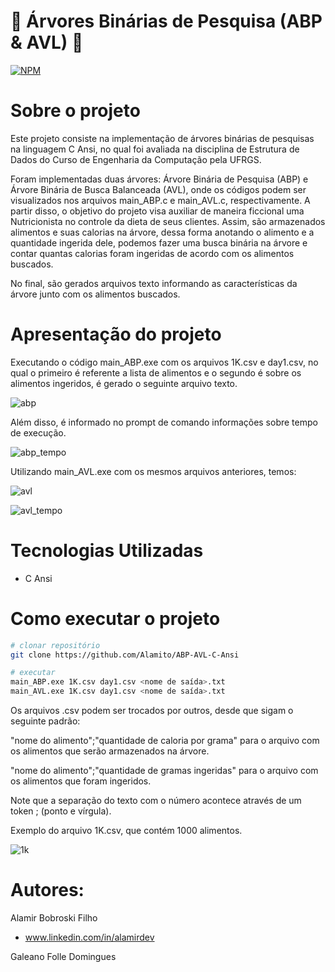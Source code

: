 # 🌳 Árvores Binárias de Pesquisa (ABP & AVL) 🌳
[![NPM](https://img.shields.io/github/license/Alamito/ABP-AVL-C-Ansi)](https://github.com/Alamito/ABP-AVL-C-Ansi/blob/main/LICENCE)
# Sobre o projeto
Este projeto consiste na implementação de árvores binárias de pesquisas na linguagem C Ansi, no qual foi avaliada na disciplina de Estrutura de Dados do Curso de Engenharia da Computação pela UFRGS.
  
Foram implementadas duas árvores: Árvore Binária de Pesquisa (ABP) e Árvore Binária de Busca Balanceada (AVL), onde os códigos podem ser visualizados nos arquivos main_ABP.c e main_AVL.c, respectivamente. A partir disso, o objetivo do projeto visa auxiliar de maneira ficcional uma Nutricionista no controle da dieta de seus clientes. Assim, são armazenados alimentos e suas calorias na árvore, dessa forma anotando o alimento e a quantidade ingerida dele, podemos fazer uma busca binária na árvore e contar quantas calorias foram ingeridas de acordo com os alimentos buscados.

No final, são gerados arquivos texto informando as características da árvore junto com os alimentos buscados.

# Apresentação do projeto
Executando o código main_ABP.exe com os arquivos 1K.csv e day1.csv, no qual o primeiro é referente a lista de alimentos e o segundo é sobre os alimentos ingeridos, é gerado o seguinte arquivo texto.

![abp](https://user-images.githubusercontent.com/102616676/194928208-1fdb176c-b0f6-477c-bd8d-8cc7fcca9efa.png)

Além disso, é informado no prompt de comando informações sobre tempo de execução.

![abp_tempo](https://user-images.githubusercontent.com/102616676/194932731-ad5a266c-6556-4cca-9282-334e28e3fc5f.png)


Utilizando main_AVL.exe com os mesmos arquivos anteriores, temos:

![avl](https://user-images.githubusercontent.com/102616676/194929279-bf1c4621-9354-421f-ba9c-167689860397.png)


![avl_tempo](https://user-images.githubusercontent.com/102616676/194929049-1c3550f6-583e-4525-ac76-020ca373b14f.png)

# Tecnologias Utilizadas
- C Ansi

# Como executar o projeto
```bash
# clonar repositório
git clone https://github.com/Alamito/ABP-AVL-C-Ansi

# executar
main_ABP.exe 1K.csv day1.csv <nome de saída>.txt
main_AVL.exe 1K.csv day1.csv <nome de saída>.txt
```
Os arquivos .csv podem ser trocados por outros, desde que sigam o seguinte padrão:

"nome do alimento";"quantidade de caloria por grama" para o arquivo com os alimentos que serão armazenados na árvore.
  
"nome do alimento";"quantidade de gramas ingeridas" para o arquivo com os alimentos que foram ingeridos.

Note que a separação do texto com o número acontece através de um token ; (ponto e vírgula).

Exemplo do arquivo 1K.csv, que contém 1000 alimentos.

![1k](https://user-images.githubusercontent.com/102616676/194931884-ac55ad66-5b1b-4f05-bb5a-723248316fb1.png)

# Autores: 
Alamir Bobroski Filho 
- www.linkedin.com/in/alamirdev

Galeano Folle Domingues 
